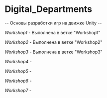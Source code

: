 # Digital_Departments

-- Основы разработки игр  на движке Unity --

*Workshop1* - Выполнена в ветке "Workshop1"

*Workshop2* - Выполнена в ветке "Workshop2"

*Workshop3* - Выполнена в ветке "Workshop3"

*Workshop4* -

*Workshop5* -

*Workshop6* -

*Workshop7* -
